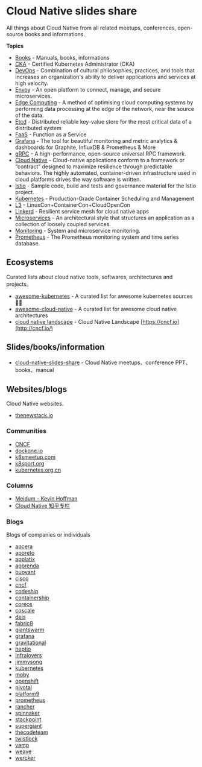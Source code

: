 # Cloud Native slides share

All things about Cloud Native from all related meetups, conferences, open-source books and informations.

**Topics**

- [Books](books) - Manuals, books, informations
- [CKA](cka) -  Certified   Kubernetes   Administrator   (CKA)
- [DevOps](devops) -  Combination of cultural philosophies, practices, and tools that increases an organization's ability to deliver applications and services at high velocity.
- [Envoy](envoy) - An open platform to connect, manage, and secure microservices.
- [Edge Computing](edge-computing) -  A method of optimising cloud computing systems by performing data processing at the edge of the network, near the source of the data.
- [Etcd](etcd) - Distributed reliable key-value store for the most critical data of a distributed system
- [FaaS](faas) - Function as a Service
- [Grafana](grafana) - The tool for beautiful monitoring and metric analytics & dashboards for Graphite, InfluxDB & Prometheus & More
- [gRPC](grpc) -  A high-performance, open-source universal RPC framework. 
- [Cloud Native](cloud-native) -  Cloud-native applications conform to a framework or “contract” designed to maximize resilience through predictable behaviors. The highly automated, container-driven infrastructure used in cloud platforms drives the way software is written.
- [Istio](istio) - Sample code, build and tests and governance material for the Istio project.
- [Kubernetes](kubernetes) - Production-Grade Container Scheduling and Management
- [L3](l3) - LinuxCon+ContainerCon+CloudOpenCon
- [Linkerd](linkerd) - Resilient service mesh for cloud native apps
- [Microservices](microservices) -  An architectural style that structures an application as a collection of loosely coupled services.
- [Monitoring](monitoring) -  System and microservice monitoring.
- [Prometheus](prometheus) - The Prometheus monitoring system and time series database.


## Ecosystems

Curated lists about cloud native tools, softwares, architectures and projects。

- [awesome-kubernetes](http://github.com/ramitsurana/awesome-kubernetes) - A curated list for awesome kubernetes sources 🚢🎉 
- [awesome-cloud-native](http://github.com/rootsongjc/awesome-cloud-native/) - A curated list for awesome cloud native architectures
- [cloud native landscape](http://github.com/cncf/landscape) - Cloud Native Landscape [https://cncf.io](http://cncf.io/)

## Slides/books/information

- [cloud-native-slides-share](http://github.com/rootsongjc/cloud-native-slides-share) - Cloud Native meetups、conference PPT、books、manual

## Websites/blogs

Cloud Native websites.

- [thenewstack.io](http://thenewstack.io/)

### Communities

- [CNCF](http://cncf.io)
- [dockone.io](http://www.dockone.io/)
- [k8smeetup.com](http://www.k8smeetup.com/)
- [k8sport.org](http://k8sport.org/)
- [kubernetes.org.cn](http://www.kubernetes.org.cn/)



### Columns

- [Meidum - Kevin Hoffman](http://medium.com/@KevinHoffman)
- [Cloud Native 知乎专栏](http://zhuanlan.zhihu.com/cloud-native)

### Blogs

Blogs of companies or individuals

- [apcera](http://www.apcera.com/blog)
- [aporeto](http://www.aporeto.com/blog/)
- [applatix](http://applatix.com/blog/)
- [apprenda](http://apprenda.com/blog/)
- [buoyant](http://buoyant.io/blog/)
- [cisco](http://blogs.cisco.com/tag/kubernetes)
- [cncf](http://www.cncf.io/newsroom/blog/)
- [codeship](http://blog.codeship.com/)
- [containership](http://blog.containership.io/)
- [coreos](http://coreos.com/blog/)
- [coscale](http://www.coscale.com/blog)
- [deis](http://deis.com/blog/)
- [fabric8](http://blog.fabric8.io/)
- [giantswarm](http://blog.giantswarm.io/)
- [grafana](http://grafana.com/blog/)
- [gravitational](http://gravitational.com/blog/)
- [heptio](http://blog.heptio.com/)
- [Infralovers](http://www.infralovers.com/en/articles/)
- [jimmysong](http://jimmysong.io/)
- [kubernetes](http://blog.kubernetes.io/)
- [moby](http://blog.mobyproject.org/)
- [openshift](http://blog.openshift.com/tag/kubernetes/)
- [pivotal](http://content.pivotal.io/)
- [platform9](http://platform9.com/blog/)
- [prometheus](http://prometheus.io/blog/)
- [rancher](http://rancher.com/blog/)
- [spinnaker](http://blog.spinnaker.io/)
- [stackpoint](http://blog.stackpoint.io/)
- [supergiant](http://supergiant.io/blog)
- [thecodeteam](http://blog.thecodeteam.com/)
- [twistlock](http://www.twistlock.com/blog/)
- [vamp](http://medium.com/vamp-io)
- [weave](http://www.weave.works/blog/)
- [wercker](http://blog.wercker.com/)

